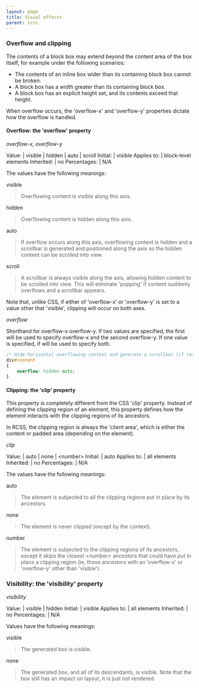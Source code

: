 ```yaml
---
layout: page
title: Visual effects
parent: rcss
---
```


### Overflow and clipping

The contents of a block box may extend beyond the content area of the box itself, for example under the following scenarios:

* The contents of an inline box wider than its containing block box cannot be broken.
* A block box has a width greater than its containing block box.
* A block box has an explicit height set, and its contents exceed that height. 

When overflow occurs, the 'overflow-x' and 'overflow-y' properties dictate how the overflow is handled.

#### Overflow: the 'overflow' property

*overflow-x, overflow-y*

Value: | visible \| hidden \| auto \| scroll
Initial: | visible
Applies to: | block-level elements
Inherited: | no
Percentages: | N/A

The values have the following meanings:

visible
>Overflowing content is visible along this axis.

hidden
>Overflowing content is hidden along this axis.

auto
>If overflow occurs along this axis, overflowing content is hidden and a scrollbar is generated and positioned along the axis so the hidden content can be scrolled into view. 

scroll
>A scrollbar is always visible along the axis, allowing hidden content to be scrolled into view. This will eliminate 'popping' if content suddenly overflows and a scrollbar appears. 

Note that, unlike CSS, if either of 'overflow-x' or 'overflow-y' is set to a value other that 'visible', clipping will occur on both axes.

*overflow*

Shorthand for overflow-x overflow-y. If two values are specified, the first will be used to specify overflow-x and the second overflow-y. If one value is specified, if will be used to specify both.

```css
/* Hide horizontal overflowing content and generate a scrollbar (if required) along the vertical axis. */
div#content
{
    overflow: hidden auto;
}
```

#### Clipping: the 'clip' property

This property is completely different from the CSS 'clip' property. Instead of defining the clipping region of an element, this property defines how the element interacts with the clipping regions of its ancestors.

In RCSS, the clipping region is always the 'client area', which is either the content or padded area (depending on the element).

*clip*

Value: | auto \| none \| \<number\>
Initial: | auto
Applies to: | all elements
Inherited: | no
Percentages: | N/A

The values have the following meanings:

auto
>The element is subjected to all the clipping regions put in place by its ancestors. 

none
>The element is never clipped (except by the context). 

number
>The element is subjected to the clipping regions of its ancestors, except it skips the closest \<number\> ancestors that could have put in place a clipping region (ie, those ancestors with an 'overflow-x' or 'overflow-y' other than 'visible'). 

### Visibility: the 'visibility' property

*visibility*

Value: | visible \| hidden
Initial: | visible
Applies to: | all elements
Inherited: | no
Percentages: | N/A

Values have the following meanings:

visible
>The generated box is visible. 

none
>The generated box, and all of its descendants, is visible. Note that the box still has an impact on layout, it is just not rendered. 